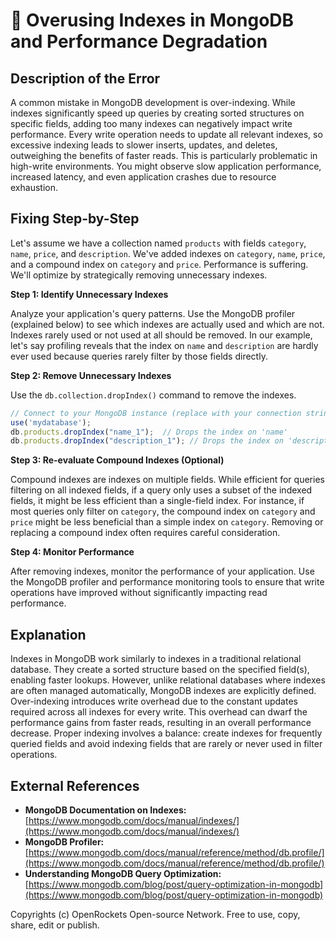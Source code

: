 # 🐞 Overusing Indexes in MongoDB and Performance Degradation


## Description of the Error

A common mistake in MongoDB development is over-indexing. While indexes significantly speed up queries by creating sorted structures on specific fields, adding too many indexes can negatively impact write performance.  Every write operation needs to update all relevant indexes, so excessive indexing leads to slower inserts, updates, and deletes, outweighing the benefits of faster reads. This is particularly problematic in high-write environments.  You might observe slow application performance, increased latency, and even application crashes due to resource exhaustion.


## Fixing Step-by-Step

Let's assume we have a collection named `products` with fields `category`, `name`, `price`, and `description`.  We've added indexes on `category`, `name`, `price`, and a compound index on `category` and `price`.  Performance is suffering. We'll optimize by strategically removing unnecessary indexes.

**Step 1: Identify Unnecessary Indexes**

Analyze your application's query patterns.  Use the MongoDB profiler (explained below) to see which indexes are actually used and which are not.  Indexes rarely used or not used at all should be removed.  In our example, let's say profiling reveals that the index on `name` and `description` are hardly ever used because queries rarely filter by those fields directly.


**Step 2: Remove Unnecessary Indexes**

Use the `db.collection.dropIndex()` command to remove the indexes.

```javascript
// Connect to your MongoDB instance (replace with your connection string)
use('mydatabase');
db.products.dropIndex("name_1");  // Drops the index on 'name'
db.products.dropIndex("description_1"); // Drops the index on 'description'
```

**Step 3: Re-evaluate Compound Indexes (Optional)**

Compound indexes are indexes on multiple fields.  While efficient for queries filtering on all indexed fields, if a query only uses a subset of the indexed fields, it might be less efficient than a single-field index.  For instance, if most queries only filter on `category`, the compound index on `category` and `price` might be less beneficial than a simple index on `category`.  Removing or replacing a compound index often requires careful consideration.


**Step 4: Monitor Performance**

After removing indexes, monitor the performance of your application. Use the MongoDB profiler and performance monitoring tools to ensure that write operations have improved without significantly impacting read performance.



## Explanation

Indexes in MongoDB work similarly to indexes in a traditional relational database.  They create a sorted structure based on the specified field(s), enabling faster lookups. However, unlike relational databases where indexes are often managed automatically, MongoDB indexes are explicitly defined.  Over-indexing introduces write overhead due to the constant updates required across all indexes for every write. This overhead can dwarf the performance gains from faster reads, resulting in an overall performance decrease.  Proper indexing involves a balance: create indexes for frequently queried fields and avoid indexing fields that are rarely or never used in filter operations.


## External References

* **MongoDB Documentation on Indexes:** [https://www.mongodb.com/docs/manual/indexes/](https://www.mongodb.com/docs/manual/indexes/)
* **MongoDB Profiler:** [https://www.mongodb.com/docs/manual/reference/method/db.profile/](https://www.mongodb.com/docs/manual/reference/method/db.profile/)
* **Understanding MongoDB Query Optimization:** [https://www.mongodb.com/blog/post/query-optimization-in-mongodb](https://www.mongodb.com/blog/post/query-optimization-in-mongodb)


Copyrights (c) OpenRockets Open-source Network. Free to use, copy, share, edit or publish.

